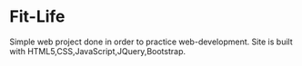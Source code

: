 # Fit-Life
Simple web project done in order to practice web-development. Site is built with HTML5,CSS,JavaScript,JQuery,Bootstrap.

